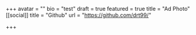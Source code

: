 +++
avatar = ""
bio = "test"
draft = true
featured = true
title = "Ad Photo"
[[social]]
title = "Github"
url = "https://github.com/drt99/"

+++
